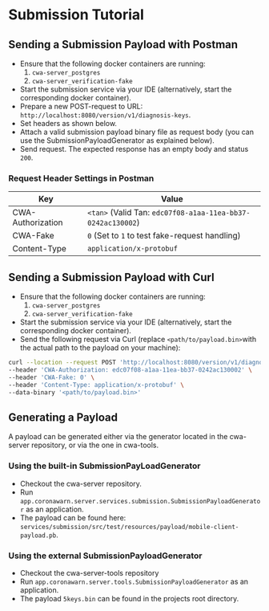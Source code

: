 # Submission Tutorial

## Sending a Submission Payload with Postman

* Ensure that the following docker containers are running:
  1. `cwa-server_postgres`
  2. `cwa-server_verification-fake`
* Start the submission service via your IDE (alternatively, start the corresponding docker container).
* Prepare a new POST-request to URL: `http://localhost:8080/version/v1/diagnosis-keys`.
* Set headers as shown below.
* Attach a valid submission payload binary file as request body (you can use the SubmissionPayloadGenerator as explained below).
* Send request. The expected response has an empty body and status `200`.

### Request Header Settings in Postman

Key                       | Value
--------------------------|-------------
CWA-Authorization         | `<tan>` (Valid Tan: `edc07f08-a1aa-11ea-bb37-0242ac130002`)
CWA-Fake                  | `0` (Set to `1` to test fake-request handling)
Content-Type              | `application/x-protobuf`

## Sending a Submission Payload with Curl

* Ensure that the following docker containers are running:
  1. `cwa-server_postgres`
  2. `cwa-server_verification-fake`
* Start the submission service via your IDE (alternatively, start the corresponding docker container).
* Send the following request via Curl (replace `<path/to/payload.bin>`with the actual path to the payload on your machine):

```bash
curl --location --request POST 'http://localhost:8080/version/v1/diagnosis-keys' \
--header 'CWA-Authorization: edc07f08-a1aa-11ea-bb37-0242ac130002' \
--header 'CWA-Fake: 0' \
--header 'Content-Type: application/x-protobuf' \
--data-binary '<path/to/payload.bin>'
```

## Generating a Payload

A payload can be generated either via the generator located in the cwa-server repository, or via the one in cwa-tools.

### Using the built-in SubmissionPayLoadGenerator

* Checkout the cwa-server repository.
* Run `app.coronawarn.server.services.submission.SubmissionPayloadGenerator` as an application.
* The payload can be found here: `services/submission/src/test/resources/payload/mobile-client-payload.pb`.

### Using the external SubmissionPayloadGenerator

* Checkout the cwa-server-tools repository
* Run `app.coronawarn.server.tools.SubmissionPayloadGenerator` as an application.
* The payload `5keys.bin` can be found in the projects root directory.
